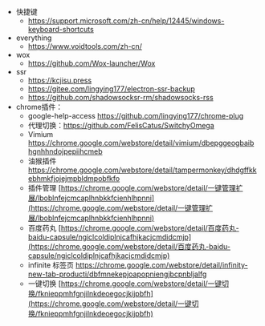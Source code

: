* 快捷键
  *  https://support.microsoft.com/zh-cn/help/12445/windows-keyboard-shortcuts 
* everything
  *  https://www.voidtools.com/zh-cn/ 
* wox
  *  https://github.com/Wox-launcher/Wox 
* ssr
  * https://kcjisu.press
  *  https://gitee.com/lingying177/electron-ssr-backup 
  *  https://github.com/shadowsocksr-rm/shadowsocks-rss 
* chrome插件：
  * google-help-access  https://github.com/lingying177/chrome-plug 
  *  代理切换：https://github.com/FelisCatus/SwitchyOmega 
  * Vimium    https://chrome.google.com/webstore/detail/vimium/dbepggeogbaibhgnhhndojpepiihcmeb 
  * 油猴插件   https://chrome.google.com/webstore/detail/tampermonkey/dhdgffkkebhmkfjojejmpbldmpobfkfo 
  * 插件管理     [https://chrome.google.com/webstore/detail/一键管理扩展/lboblnfejcmcaplhnbkkfcienhlhpnni](https://chrome.google.com/webstore/detail/一键管理扩展/lboblnfejcmcaplhnbkkfcienhlhpnni) 
  * 百度药丸   [https://chrome.google.com/webstore/detail/百度药丸-baidu-capsule/ngiclcoldiplnjcafhjkacjcmdidcmjp](https://chrome.google.com/webstore/detail/百度药丸-baidu-capsule/ngiclcoldiplnjcafhjkacjcmdidcmjp) 
  * infinite 标签页   https://chrome.google.com/webstore/detail/infinity-new-tab-producti/dbfmnekepjoapopniengjbcpnbljalfg 
  * 一键切换   [https://chrome.google.com/webstore/detail/一键切换/fknieppmhfgnjilnkdeoegocjkijpbfh](https://chrome.google.com/webstore/detail/一键切换/fknieppmhfgnjilnkdeoegocjkijpbfh) 


